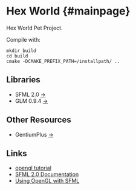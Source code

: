Hex World                         {#mainpage}
=========

Hex World Pet Project.

Compile with:
~~~~~~~~~~~~~~~~~~~~~
mkdir build
cd build
cmake -DCMAKE_PREFIX_PATH=/installpath/ ..
~~~~~~~~~~~~~~~~~~~~~

Libraries
---------

 * SFML 2.0 [->](http://www.sfml-dev.org/index.php)
 * GLM 0.9.4 [->](http://glm.g-truc.net/api-0.9.4/index.html)

Other Resources
---------------

 * GentiumPlus [->](http://scripts.sil.org/cms/scripts/page.php?item_id=Gentium)

Links
-----

 * [opengl tutorial](http://www.opengl-tutorial.org/)
 * [SFML 2.0 Documentation](http://www.sfml-dev.org/documentation/2.0/)
 * [Using OpenGL with SFML](http://www.sfml-dev.org/tutorials/2.0/window-opengl.php)